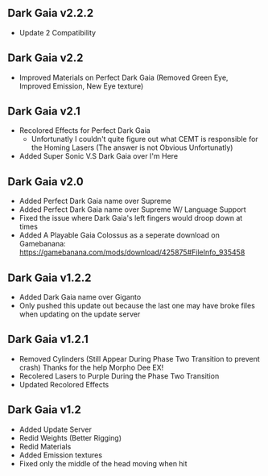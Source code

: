 ## Dark Gaia v2.2.2
- Update 2 Compatibility
## Dark Gaia v2.2
- Improved Materials on Perfect Dark Gaia (Removed Green Eye, Improved Emission, New Eye texture)
## Dark Gaia v2.1
- Recolored Effects for Perfect Dark Gaia
  * Unfortunatly I couldn't quite figure out what CEMT is responsible for the Homing Lasers (The answer is not Obvious Unfortunatly)
- Added Super Sonic V.S Dark Gaia over I'm Here

## Dark Gaia v2.0
- Added Perfect Dark Gaia name over Supreme
- Added Perfect Dark Gaia name over Supreme W/ Language Support
- Fixed the issue where Dark Gaia's left fingers would droop down at times
- Added A Playable Gaia Colossus as a seperate download on Gamebanana: https://gamebanana.com/mods/download/425875#FileInfo_935458


## Dark Gaia v1.2.2
- Added Dark Gaia name over Giganto
- Only pushed this update out because the last one may have broke files when updating on the update server

## Dark Gaia v1.2.1
- Removed Cylinders (Still Appear During Phase Two Transition to prevent crash) Thanks for the help Morpho Dee EX!
- Recolered Lasers to Purple During the Phase Two Transition
- Updated Recolored Effects

## Dark Gaia v1.2
- Added Update Server
- Redid Weights (Better Rigging)
- Redid Materials
- Added Emission textures
- Fixed only the middle of the head moving when hit
